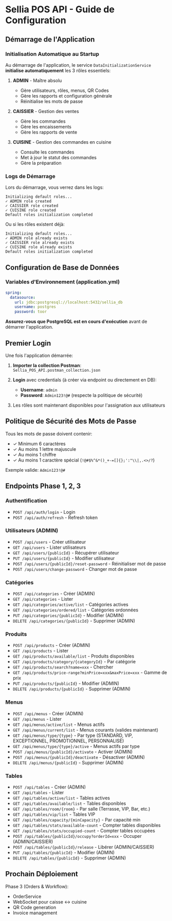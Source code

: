 # Sellia POS API - Guide de Configuration

## Démarrage de l'Application

### Initialisation Automatique au Startup

Au démarrage de l'application, le service `DataInitializationService` **initialise automatiquement** les 3 rôles essentiels:

1. **ADMIN** - Maître absolu
   - Gère utilisateurs, rôles, menus, QR Codes
   - Gère les rapports et configuration générale
   - Réinitialise les mots de passe

2. **CAISSIER** - Gestion des ventes
   - Gère les commandes
   - Gère les encaissements
   - Gère les rapports de vente

3. **CUISINE** - Gestion des commandes en cuisine
   - Consulte les commandes
   - Met à jour le statut des commandes
   - Gère la préparation

### Logs de Démarrage

Lors du démarrage, vous verrez dans les logs:

```
Initializing default roles...
✓ ADMIN role created
✓ CAISSIER role created
✓ CUISINE role created
Default roles initialization completed
```

Ou si les rôles existent déjà:

```
Initializing default roles...
✓ ADMIN role already exists
✓ CAISSIER role already exists
✓ CUISINE role already exists
Default roles initialization completed
```

## Configuration de Base de Données

### Variables d'Environnement (application.yml)

```yaml
spring:
  datasource:
    url: jdbc:postgresql://localhost:5432/sellia_db
    username: postgres
    password: toor
```

**Assurez-vous que PostgreSQL est en cours d'exécution** avant de démarrer l'application.

## Premier Login

Une fois l'application démarrée:

1. **Importer la collection Postman**: `Sellia_POS_API.postman_collection.json`
2. **Login** avec credentials (à créer via endpoint ou directement en DB):
   - **Username**: `admin`
   - **Password**: `Admin123!@#` (respecte la politique de sécurité)

3. Les rôles sont maintenant disponibles pour l'assignation aux utilisateurs

## Politique de Sécurité des Mots de Passe

Tous les mots de passe doivent contenir:
- ✓ Minimum 6 caractères
- ✓ Au moins 1 lettre majuscule
- ✓ Au moins 1 chiffre
- ✓ Au moins 1 caractère spécial (`!@#$%^&*()_+-=[]{};':"\\|,.<>/?`)

Exemple valide: `Admin123!@#`

## Endpoints Phase 1, 2, 3

### Authentification
- `POST /api/auth/login` - Login
- `POST /api/auth/refresh` - Refresh token

### Utilisateurs (ADMIN)
- `POST /api/users` - Créer utilisateur
- `GET /api/users` - Lister utilisateurs
- `GET /api/users/{publicId}` - Récupérer utilisateur
- `PUT /api/users/{publicId}` - Modifier utilisateur
- `POST /api/users/{publicId}/reset-password` - Réinitialiser mot de passe
- `POST /api/users/change-password` - Changer mot de passe

### Catégories
- `POST /api/categories` - Créer (ADMIN)
- `GET /api/categories` - Lister
- `GET /api/categories/active/list` - Catégories actives
- `GET /api/categories/ordered/list` - Catégories ordonnées
- `PUT /api/categories/{publicId}` - Modifier (ADMIN)
- `DELETE /api/categories/{publicId}` - Supprimer (ADMIN)

### Produits
- `POST /api/products` - Créer (ADMIN)
- `GET /api/products` - Lister
- `GET /api/products/available/list` - Produits disponibles
- `GET /api/products/category/{categoryId}` - Par catégorie
- `GET /api/products/search?name=xxx` - Chercher
- `GET /api/products/price-range?minPrice=xxx&maxPrice=xxx` - Gamme de prix
- `PUT /api/products/{publicId}` - Modifier (ADMIN)
- `DELETE /api/products/{publicId}` - Supprimer (ADMIN)

### Menus
- `POST /api/menus` - Créer (ADMIN)
- `GET /api/menus` - Lister
- `GET /api/menus/active/list` - Menus actifs
- `GET /api/menus/current/list` - Menus courants (valides maintenant)
- `GET /api/menus/type/{type}` - Par type (STANDARD, VIP, EXCEPTIONNEL, PROMOTIONNEL, PERSONNALISÉ)
- `GET /api/menus/type/{type}/active` - Menus actifs par type
- `POST /api/menus/{publicId}/activate` - Activer (ADMIN)
- `POST /api/menus/{publicId}/deactivate` - Désactiver (ADMIN)
- `DELETE /api/menus/{publicId}` - Supprimer (ADMIN)

### Tables
- `POST /api/tables` - Créer (ADMIN)
- `GET /api/tables` - Lister
- `GET /api/tables/active/list` - Tables actives
- `GET /api/tables/available/list` - Tables disponibles
- `GET /api/tables/room/{room}` - Par salle (Terrasse, VIP, Bar, etc.)
- `GET /api/tables/vip/list` - Tables VIP
- `GET /api/tables/capacity/{minCapacity}` - Par capacité min
- `GET /api/tables/stats/available-count` - Compter tables disponibles
- `GET /api/tables/stats/occupied-count` - Compter tables occupées
- `POST /api/tables/{publicId}/occupy?orderId=xxx` - Occuper (ADMIN/CAISSIER)
- `POST /api/tables/{publicId}/release` - Libérer (ADMIN/CAISSIER)
- `PUT /api/tables/{publicId}` - Modifier (ADMIN)
- `DELETE /api/tables/{publicId}` - Supprimer (ADMIN)

## Prochain Déploiement

Phase 3 (Orders & Workflow):
- OrderService
- WebSocket pour caisse ↔ cuisine
- QR Code generation
- Invoice management

